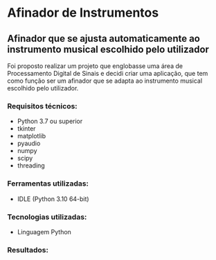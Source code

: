 # Afinador de Instrumentos
## Afinador que se ajusta automaticamente ao instrumento musical escolhido pelo utilizador

Foi proposto realizar um projeto que englobasse uma área de Processamento Digital de Sinais e decidi criar uma aplicação, que tem como função ser um afinador que se adapta ao instrumento musical escolhido pelo utilizador.

### Requisitos técnicos:
- Python 3.7 ou superior
- tkinter
- matplotlib
- pyaudio
- numpy
- scipy
- threading

### Ferramentas utilizadas:
- IDLE (Python 3.10 64-bit)

### Tecnologias utilizadas:
- Linguagem Python

### Resultados:
